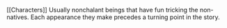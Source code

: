 [[Characters]]
Usually nonchalant beings that have fun tricking the non-natives. Each appearance they make precedes a turning point in the story.